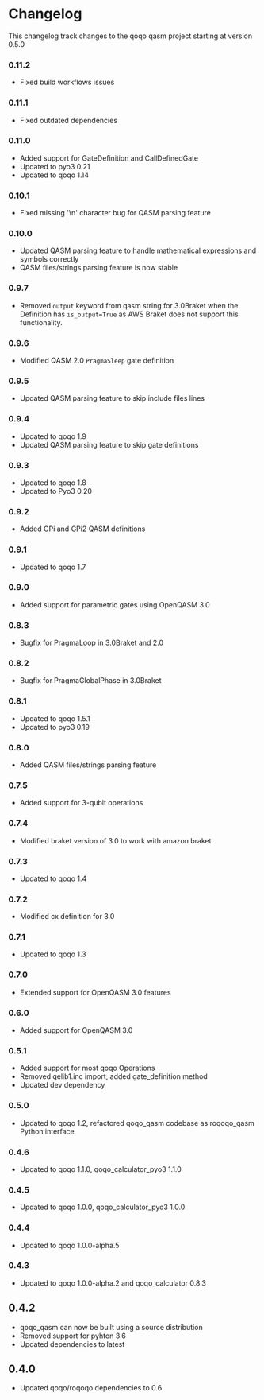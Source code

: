 # Changelog

This changelog track changes to the qoqo qasm project starting at version 0.5.0

### 0.11.2

* Fixed build workflows issues

### 0.11.1

* Fixed outdated dependencies

### 0.11.0

* Added support for GateDefinition and CallDefinedGate
* Updated to pyo3 0.21
* Updated to qoqo 1.14

### 0.10.1

* Fixed missing '\n' character bug for QASM parsing feature

### 0.10.0

* Updated QASM parsing feature to handle mathematical expressions and symbols correctly
* QASM files/strings parsing feature is now stable

### 0.9.7

* Removed `output` keyword from qasm string for 3.0Braket when the Definition has
`is_output=True` as AWS Braket does not support this functionality.

### 0.9.6

* Modified QASM 2.0 `PragmaSleep` gate definition

### 0.9.5

* Updated QASM parsing feature to skip include files lines

### 0.9.4

* Updated to qoqo 1.9
* Updated QASM parsing feature to skip gate definitions

### 0.9.3

* Updated to qoqo 1.8
* Updated to Pyo3 0.20

### 0.9.2

* Added GPi and GPi2 QASM definitions

### 0.9.1

* Updated to qoqo 1.7

### 0.9.0

* Added support for parametric gates using OpenQASM 3.0

### 0.8.3

* Bugfix for PragmaLoop in 3.0Braket and 2.0

### 0.8.2

* Bugfix for PragmaGlobalPhase in 3.0Braket

### 0.8.1

* Updated to qoqo 1.5.1
* Updated to pyo3 0.19

### 0.8.0

* Added QASM files/strings parsing feature

### 0.7.5

* Added support for 3-qubit operations

### 0.7.4

* Modified braket version of 3.0 to work with amazon braket

### 0.7.3

* Updated to qoqo 1.4

### 0.7.2

* Modified cx definition for 3.0

### 0.7.1

* Updated to qoqo 1.3

### 0.7.0

* Extended support for OpenQASM 3.0 features

### 0.6.0

* Added support for OpenQASM 3.0

### 0.5.1

* Added support for most qoqo Operations
* Removed qelib1.inc import, added gate_definition method
* Updated dev dependency

### 0.5.0

* Updated to qoqo 1.2, refactored qoqo_qasm codebase as roqoqo_qasm Python interface

### 0.4.6

* Updated to qoqo 1.1.0, qoqo_calculator_pyo3 1.1.0

### 0.4.5

* Updated to qoqo 1.0.0, qoqo_calculator_pyo3 1.0.0

### 0.4.4

* Updated to qoqo 1.0.0-alpha.5

### 0.4.3

* Updated to qoqo 1.0.0-alpha.2 and qoqo_calculator 0.8.3

## 0.4.2

* qoqo_qasm can now be built using a source distribution
* Removed support for pyhton 3.6
* Updated dependencies to latest

## 0.4.0

* Updated qoqo/roqoqo dependencies to 0.6
